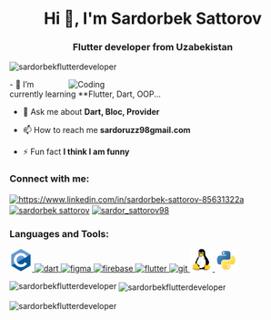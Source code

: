 <h1 align="center">Hi 👋, I'm Sardorbek Sattorov</h1>
<h3 align="center">Flutter developer from Uzabekistan</h3>

<p align="left"> <img src="https://komarev.com/ghpvc/?username=sardorbekflutterdeveloper&label=Profile%20views&color=0e75b6&style=flat" alt="sardorbekflutterdeveloper" /> </p>
<img align="right" alt = "Coding" width="400" src = "https://cdn.filestackcontent.com/efbSR18hT5uRKuo0zoMA">
- 🌱 I’m currently learning **Flutter, Dart, OOP...

- 💬 Ask me about **Dart, Bloc, Provider**

- 📫 How to reach me **sardoruzz98gmail.com**

- ⚡ Fun fact **I think I am funny**

<h3 align="left">Connect with me:</h3>

<p align="left">
<a href="https://linkedin.com/in/https://www.linkedin.com/in/sardorbek-sattorov-85631322a" target="blank"><img align="center" src="https://raw.githubusercontent.com/rahuldkjain/github-profile-readme-generator/master/src/images/icons/Social/linked-in-alt.svg" alt="https://www.linkedin.com/in/sardorbek-sattorov-85631322a" height="30" width="40" /></a>
<a href="https://fb.com/sardorbek sattorov" target="blank"><img align="center" src="https://raw.githubusercontent.com/rahuldkjain/github-profile-readme-generator/master/src/images/icons/Social/facebook.svg" alt="sardorbek sattorov" height="30" width="40" /></a>
<a href="https://instagram.com/sardor_sattorov98" target="blank"><img align="center" src="https://raw.githubusercontent.com/rahuldkjain/github-profile-readme-generator/master/src/images/icons/Social/instagram.svg" alt="sardor_sattorov98" height="30" width="40" /></a>
</p>

<h3 align="left">Languages and Tools:</h3>
<p align="left"> <a href="https://www.cprogramming.com/" target="_blank" rel="noreferrer"> <img src="https://raw.githubusercontent.com/devicons/devicon/master/icons/c/c-original.svg" alt="c" width="40" height="40"/> </a> <a href="https://dart.dev" target="_blank" rel="noreferrer"> <img src="https://www.vectorlogo.zone/logos/dartlang/dartlang-icon.svg" alt="dart" width="40" height="40"/> </a> <a href="https://www.figma.com/" target="_blank" rel="noreferrer"> <img src="https://www.vectorlogo.zone/logos/figma/figma-icon.svg" alt="figma" width="40" height="40"/> </a> <a href="https://firebase.google.com/" target="_blank" rel="noreferrer"> <img src="https://www.vectorlogo.zone/logos/firebase/firebase-icon.svg" alt="firebase" width="40" height="40"/> </a> <a href="https://flutter.dev" target="_blank" rel="noreferrer"> <img src="https://www.vectorlogo.zone/logos/flutterio/flutterio-icon.svg" alt="flutter" width="40" height="40"/> </a> <a href="https://git-scm.com/" target="_blank" rel="noreferrer"> <img src="https://www.vectorlogo.zone/logos/git-scm/git-scm-icon.svg" alt="git" width="40" height="40"/> </a> <a href="https://www.linux.org/" target="_blank" rel="noreferrer"> <img src="https://raw.githubusercontent.com/devicons/devicon/master/icons/linux/linux-original.svg" alt="linux" width="40" height="40"/> </a> <a href="https://www.python.org" target="_blank" rel="noreferrer"> <img src="https://raw.githubusercontent.com/devicons/devicon/master/icons/python/python-original.svg" alt="python" width="40" height="40"/> </a> </p>

<p><img align="left" src="https://github-readme-stats.vercel.app/api/top-langs?username=sardorbekflutterdeveloper&show_icons=true&locale=en&layout=compact" alt="sardorbekflutterdeveloper" /></p>

<p>&nbsp;<img align="center" src="https://github-readme-stats.vercel.app/api?username=sardorbekflutterdeveloper&show_icons=true&locale=en" alt="sardorbekflutterdeveloper" /></p>

<p><img align="center" src="https://github-readme-streak-stats.herokuapp.com/?user=sardorbekflutterdeveloper&" alt="sardorbekflutterdeveloper" /></p>
